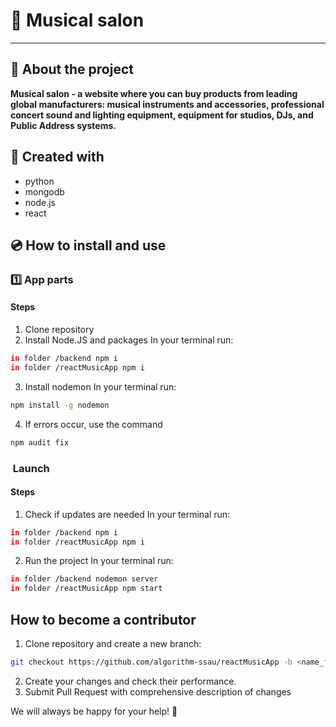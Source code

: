 # &#127928; Musical salon
---
## &#127932; About the project  
**Musical salon - a website where you can buy products from leading global manufacturers: musical instruments and accessories, professional concert sound and lighting equipment, equipment for studios, DJs, and Public Address systems.**

## &#128295; Created with
- python
- mongodb
- node.js
- react

## &#128191; How to install and use

### 	&#49;&#65039;&#8419; App parts
#### Steps
1) Clone repository
2) Install Node.JS and packages
In your terminal run:
```bash
in folder /backend npm i 
in folder /reactMusicApp npm i 
```
3) Install nodemon
In your terminal run:
```bash
npm install -g nodemon
```
4) If errors occur, use the command
```bash
npm audit fix
```
### &#65039; Launch
#### Steps
1) Сheck if updates are needed
In your terminal run:
```bash
in folder /backend npm i 
in folder /reactMusicApp npm i 
```
2) Run the project
In your terminal run:
```bash
in folder /backend nodemon server
in folder /reactMusicApp npm start
```

## How to become a contributor
1. Clone repository and create a new branch:
```bash
git checkout https://github.com/algorithm-ssau/reactMusicApp -b <name_for_new_branch>
```
2. Create your changes and check their performance.
3. Submit Pull Request with comprehensive description of changes

We will always be happy for your help! &#129505;